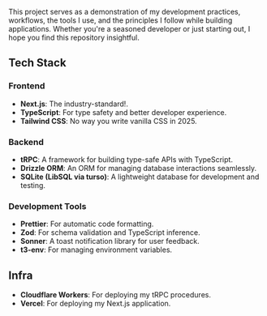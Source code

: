 This project serves as a demonstration of my development practices, workflows, the tools I use, and the principles I follow while building applications. Whether you're a seasoned developer or just starting out, I hope you find this repository insightful.

## Tech Stack

### Frontend

- **Next.js**: The industry-standard!.
- **TypeScript**: For type safety and better developer experience.
- **Tailwind CSS**: No way you write vanilla CSS in 2025.

### Backend

- **tRPC**: A framework for building type-safe APIs with TypeScript.
- **Drizzle ORM**: An ORM for managing database interactions seamlessly.
- **SQLite (LibSQL via turso)**: A lightweight database for development and testing.

### Development Tools

- **Prettier**: For automatic code formatting.
- **Zod**: For schema validation and TypeScript inference.
- **Sonner**: A toast notification library for user feedback.
- **t3-env**: For managing environment variables.

## Infra

- **Cloudflare Workers**: For deploying my tRPC procedures.
- **Vercel**: For deploying my Next.js application.

